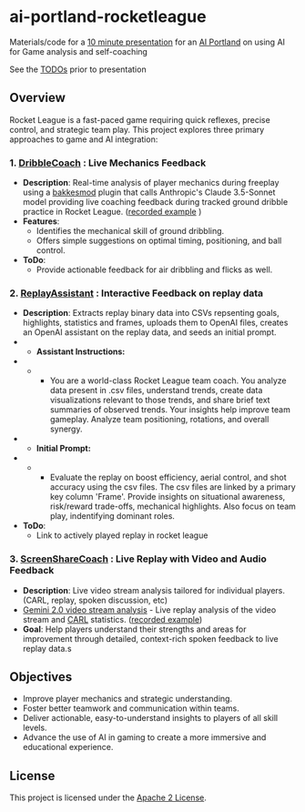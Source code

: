 # ai-portland-rocketleague
Materials/code for a [10 minute presentation](https://www.meetup.com/ai-portland/events/303283141/?eventOrigin=group_upcoming_events) for an [AI Portland](https://creators.spotify.com/pod/show/superchargedbyai/) on using AI for Game analysis and self-coaching

See the [TODOs](TODO.md) prior to presentation

## Overview

Rocket League is a fast-paced game requiring quick reflexes, precise control, and strategic team play. This project explores three primary approaches to game and AI integration:

### 1. [DribbleCoach](./DribbleCoach/README.md) **: Live Mechanics Feedback**
   - **Description**: Real-time analysis of player mechanics during freeplay using a [bakkesmod](https://github.com/bakkesmodorg/BakkesModSDK) plugin that calls Anthropic's Claude 3.5-Sonnet model providing live coaching feedback during tracked ground dribble practice in Rocket League.  ([recorded example](https://www.youtube.com/watch?v=vU-K88mYVAU) )
   - **Features**:
     - Identifies the mechanical skill of ground dribbling.
     - Offers simple suggestions on optimal timing, positioning, and ball control.
   - **ToDo**:
     - Provide actionable feedback for air dribbling and flicks as well.

### 2. [ReplayAssistant](./ReplayAssistant/README.md) **: Interactive Feedback on replay data**
   - **Description**: Extracts replay binary data into CSVs repsenting goals, highlights, statistics and frames, uploads them to OpenAI files, creates an OpenAI assistant on the replay data, and seeds an initial prompt.
   - - __Assistant Instructions:__
   - - - You are a world-class Rocket League team coach. You analyze data present in .csv files, understand trends, create data visualizations relevant to those trends, and share brief text summaries of observed trends. Your insights help improve team gameplay. Analyze team positioning, rotations, and overall synergy.
   - - __Initial Prompt:__
   - - - Evaluate the replay on boost efficiency, aerial control, and shot accuracy using the csv files.  The csv files are linked by a primary key column 'Frame'. Provide insights on situational awareness, risk/reward trade-offs, mechanical highlights.  Also focus on team play, indentifying dominant roles.
   - **ToDo**:
     - Link to actively played replay in rocket league

### 3. [ScreenShareCoach](./ScreenShareCoach/README.md) **: Live Replay with Video and Audio Feedback**
   - **Description**: Live video stream analysis tailored for individual players.  (CARL, replay, spoken discussion, etc)
   - [Gemini 2.0 video stream analysis](https://aistudio.google.com/live) - Live replay analysis of the video stream and [CARL](https://lndrlndr.github.io/) statistics.  ([recorded example](https://www.youtube.com/watch?v=2OnrUEvSvAo))
   - **Goal**: Help players understand their strengths and areas for improvement through detailed, context-rich spoken feedback to live replay data.s

## Objectives

- Improve player mechanics and strategic understanding.
- Foster better teamwork and communication within teams.
- Deliver actionable, easy-to-understand insights to players of all skill levels.
- Advance the use of AI in gaming to create a more immersive and educational experience.

## License

This project is licensed under the [Apache 2 License](LICENSE).
